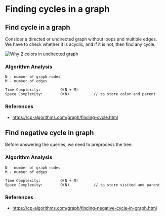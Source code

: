 # Finding cycles in a graph

## Find cycle in a graph
Consider a directed or undirected graph without loops and multiple edges. We have to check whether it is acyclic, and if it is not, then find any cycle.

![Why 2 colors in undirected graph](https://github.com/gauxs/cp/media/images/find_cycle_1.jpg?raw=true)

### Algorithm Analysis
```
N - number of graph nodes
M - number of edges

Time Complexity:         O(N + M)
Space Complexity:        O(N)           // to store color and parent
```
### References
- https://cp-algorithms.com/graph/finding-cycle.html


## Find negative cycle in graph
Before answering the queries, we need to preprocess the tree. 

### Algorithm Analysis
```
N - number of graph nodes
M - number of edges

Time Complexity:         O(N + M)
Space Complexity:        O(N)           // to store visited and parent
```

### References
- https://cp-algorithms.com/graph/finding-negative-cycle-in-graph.html